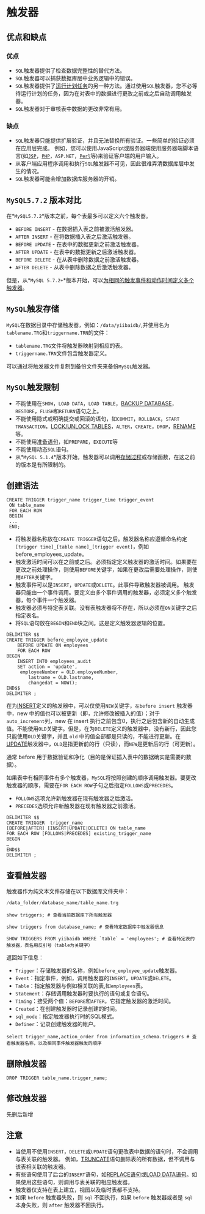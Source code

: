# 触发器

## 优点和缺点

### 优点

- `SQL`触发器提供了检查数据完整性的替代方法。
- `SQL`触发器可以捕获数据库层中业务逻辑中的错误。
- `SQL`触发器提供了[运行计划任务](http://www.yiibai.com/mysql/triggers-working-mysql-scheduled-event.html)的另一种方法。通过使用`SQL`触发器，您不必等待运行计划的任务，因为在对表中的数据进行更改之前或之后自动调用触发器。
- `SQL`触发器对于审核表中数据的更改非常有用。

### 缺点

- `SQL`触发器只能提供扩展验证，并且无法替换所有验证。一些简单的验证必须在应用层完成。 例如，您可以使用JavaScript或服务器端使用服务器端脚本语言(如[`JSP`](http://www.yiibai.com/jsp/)，[`PHP`](http://www.yiibai.com/php/)，`ASP.NET`，[`Perl`](http://www.yiibai.com/perl/)等)来验证客户端的用户输入。
- 从客户端应用程序调用和执行`SQL`触发器不可见，因此很难弄清数据库层中发生的情况。
- `SQL`触发器可能会增加数据库服务器的开销。

## `MySQL5.7.2` 版本对比

在*`MySQL5.7.2`*版本之前，每个表最多可以定义六个触发器。

- `BEFORE INSERT` - 在数据插入表之前被激活触发器。
- `AFTER INSERT` - 在将数据插入表之后激活触发器。
- `BEFORE UPDATE` - 在表中的数据更新之前激活触发器。
- `AFTER UPDATE` - 在表中的数据更新之后激活触发器。
- `BEFORE DELETE` - 在从表中删除数据之前激活触发器。
- `AFTER DELETE` - 从表中删除数据之后激活触发器。

但是，从*`MySQL 5.7.2+`*版本开始，可以[为相同的触发事件和动作时间定义多个触发器](http://www.yiibai.com/mysql/triggers-create-multiple-triggers-for-the-same-trigger-event-and-action-time.html)。

## `MySQL`触发存储

`MySQL`在数据目录中存储触发器，例如：`/data/yiibaidb/`,并使用名为`tablename.TRG`和`triggername.TRN`的文件：

- `tablename.TRG`文件将触发器映射到相应的表。
- `triggername.TRN`文件包含触发器定义。

可以通过将触发器文件复制到备份文件夹来备份`MySQL`触发器。

## `MySQL`触发限制

- 不能使用在`SHOW`，`LOAD DATA`，`LOAD TABLE`，[BACKUP DATABASE](http://www.mysqltutorial.org/mysql/how-to-backup-database-using-mysqldump.aspx)，`RESTORE`，`FLUSH`和`RETURN`语句之上。
- 不能使用隐式或明确提交或回滚的语句，如`COMMIT`，`ROLLBACK`，`START TRANSACTION`，[LOCK/UNLOCK TABLES](http://www.mysqltutorial.org/mysql-table-locking.html)，`ALTER`，`CREATE`，`DROP`，[RENAME](http://www.mysqltutorial.org/mysql-rename-table.html)等。
- 不能使用[准备语句](http://www.mysqltutorial.org/mysql-prepared-statement.aspx)，如`PREPARE`，`EXECUTE`等
- 不能使用动态`SQL`语句。
- 从*`MySQL 5.1.4`*版本开始，触发器可以调用[存储过程](http://www.mysqltutorial.org/mysql-stored-procedure-tutorial.aspx)或存储函数，在这之前的版本是有所限制的。

## 创建语法

```mysql
CREATE TRIGGER trigger_name trigger_time trigger_event
 ON table_name
 FOR EACH ROW
 BEGIN
 ...
 END;
```

- 将触发器名称放在`CREATE TRIGGER`语句之后。触发器名称应遵循命名约定`[trigger time]_[table name]_[trigger event]`，例如before_employees_update。
- 触发激活时间可以在之前或之后。必须指定定义触发器的激活时间。如果要在更改之前处理操作，则使用`BEFORE`关键字，如果在更改后需要处理操作，则使用`AFTER`关键字。
- 触发事件可以是`INSERT`，`UPDATE`或`DELETE`。此事件导致触发器被调用。 触发器只能由一个事件调用。要定义由多个事件调用的触发器，必须定义多个触发器，每个事件一个触发器。
- 触发器必须与特定表关联。没有表触发器将不存在，所以必须在`ON`关键字之后指定表名。
- 将`SQL`语句放在`BEGIN`和`END`块之间。这是定义触发器逻辑的位置。

```mysql
DELIMITER $$
CREATE TRIGGER before_employee_update 
    BEFORE UPDATE ON employees
    FOR EACH ROW 
BEGIN
    INSERT INTO employees_audit
    SET action = 'update',
     employeeNumber = OLD.employeeNumber,
        lastname = OLD.lastname,
        changedat = NOW(); 
END$$
DELIMITER ;
```

在为[INSERT](http://www.yiibai.com/mysql/insert-statement.html)定义的触发器中，可以仅使用`NEW`关键字，`在before insert` 触发器中，new 中的值也可以被更新（即，允许修改被插入的值）；对于 `auto_increment`列，new 在 insert 执行之前包含0，执行之后包含新的自动生成值。不能使用`OLD`关键字。但是，在为`DELETE`定义的触发器中，没有新行，因此您只能使用`OLD`关键字，并且 `old` 中的值全部都是只读的，不能进行更新。在[UPDATE](http://www.yiibai.com/mysql/update-data.html)触发器中，`OLD`是指更新前的行（只读），而`NEW`是更新后的行（可更新）。

通常 before 用于数据验证和净化（目的是保证插入表中的数据确实是需要的数据）。 



如果表中有相同事件有多个触发器，`MySQL`将按照创建的顺序调用触发器。要更改触发器的顺序，需要在`FOR EACH ROW`子句之后指定`FOLLOWS`或`PRECEDES`。

- `FOLLOWS`选项允许新触发器在现有触发器之后激活。
- `PRECEDES`选项允许新触发器在现有触发器之前激活。

```mysql
DELIMITER $$
CREATE TRIGGER  trigger_name
[BEFORE|AFTER] [INSERT|UPDATE|DELETE] ON table_name
FOR EACH ROW [FOLLOWS|PRECEDES] existing_trigger_name
BEGIN
…
END$$
DELIMITER ;
```

## 查看触发器

触发器作为纯文本文件存储在以下数据库文件夹中：

```sql
/data_folder/database_name/table_name.trg
```

```mysql
show triggers; # 查看当前数据库下所有触发器

show triggers from database_name; # 查看特定数据库中触发器信息

SHOW TRIGGERS FROM yiibaidb WHERE `table` = 'employees'; # 查看特定表的触发器，表名用反引号（table为关键字）
```

返回如下信息：

- `Trigger`：存储触发器的名称，例如`before_employee_update`触发器。
- `Event`：指定事件，例如，调用触发器的`INSERT`，`UPDATE`或`DELETE`。
- `Table`：指定触发器与例如相关联的表,如`employees`表。
- `Statement`：存储调用触发器时要执行的语句或复合语句。
- `Timing`：接受两个值：`BEFORE`和`AFTER`，它指定触发器的激活时间。
- `Created`：在创建触发器时记录创建的时间。
- `sql_mode`：指定触发器执行时的SQL模式。
- `Definer`：记录创建触发器的帐户。

```mysql
select trigger_name,action_order from information_schema.triggers # 查看触发器名称，以及相同事件触发器触发的顺序
```

## 删除触发器

```mysql
DROP TRIGGER table_name.trigger_name;
```

## 修改触发器

先删后新增

## 注意

- 当使用不使用`INSERT`，`DELETE`或`UPDATE`语句更改表中数据的语句时，不会调用与表关联的触发器。 例如，[TRUNCATE](http://www.yiibai.com/mysql/truncate-table.html)语句删除表的所有数据，但不调用与该表相关联的触发器。
- 有些语句使用了后台的`INSERT`语句，如[REPLACE语句](http://www.yiibai.com/mysql/replace.html)或[LOAD DATA语句](http://www.yiibai.com/mysql/import-csv-file-mysql-table.html)。如果使用这些语句，则调用与表关联的相应触发器。
- 触发器仅支持在表上建立，视图以及临时表都不支持。
- 如果 `before` 触发器失败，则 `sql` 不回执行，如果 `before` 触发器或者是 `sql` 本身失败，则 `after` 触发器不回执行。